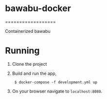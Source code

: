 # bawabu-docker
==================

Containerized bawabu

# Running

1. Clone the project

2. Build and run the app,
   ```
    $ docker-compose -f development.yml up
   ```
3. On your browser navigate to `localhost:8080`.
